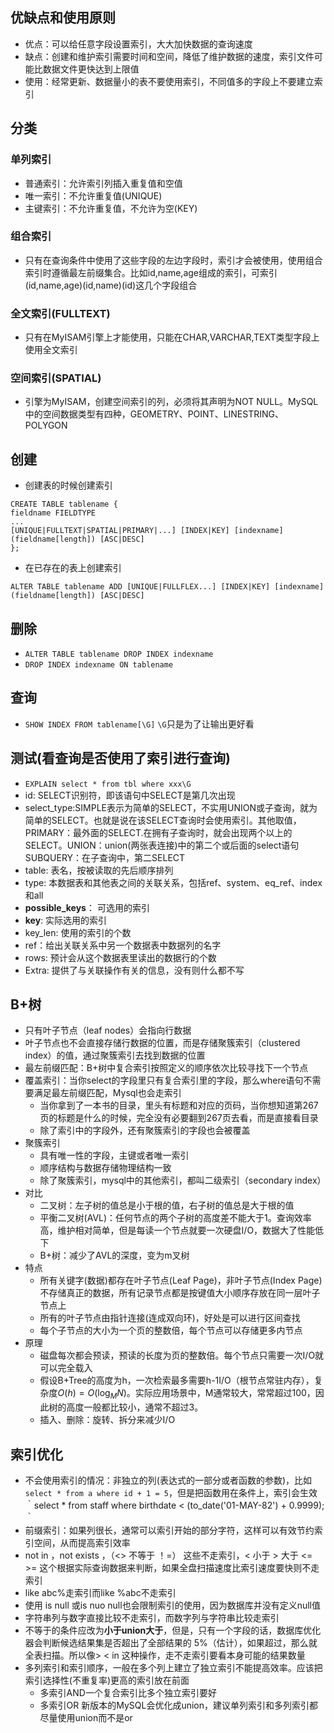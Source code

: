 ## 优缺点和使用原则
- 优点：可以给任意字段设置索引，大大加快数据的查询速度
- 缺点：创建和维护索引需要时间和空间，降低了维护数据的速度，索引文件可能比数据文件更快达到上限值
- 使用：经常更新、数据量小的表不要使用索引，不同值多的字段上不要建立索引

## 分类
### 单列索引
- 普通索引：允许索引列插入重复值和空值
- 唯一索引：不允许重复值(UNIQUE)
- 主键索引：不允许重复值，不允许为空(KEY)
### 组合索引
- 只有在查询条件中使用了这些字段的左边字段时，索引才会被使用，使用组合索引时遵循最左前缀集合。比如id,name,age组成的索引，可索引(id,name,age)(id,name)(id)这几个字段组合
### 全文索引(FULLTEXT)
- 只有在MyISAM引擎上才能使用，只能在CHAR,VARCHAR,TEXT类型字段上使用全文索引
### 空间索引(SPATIAL)
- 引擎为MyISAM，创建空间索引的列，必须将其声明为NOT NULL。MySQL中的空间数据类型有四种，GEOMETRY、POINT、LINESTRING、POLYGON

## 创建
- 创建表的时候创建索引
```
CREATE TABLE tablename {
fieldname FIELDTYPE
...
[UNIQUE|FULLTEXT|SPATIAL|PRIMARY|...] [INDEX|KEY] [indexname](fieldname[length]) [ASC|DESC]
};
```
- 在已存在的表上创建索引
```
ALTER TABLE tablename ADD [UNIQUE|FULLFLEX...] [INDEX|KEY] [indexname](fieldname[length]) [ASC|DESC]
```

## 删除
- `ALTER TABLE tablename DROP INDEX indexname`
- `DROP INDEX indexname ON tablename`

## 查询
- `SHOW INDEX FROM tablename[\G]` `\G`只是为了让输出更好看

## 测试(看查询是否使用了索引进行查询)
- `EXPLAIN select * from tbl where xxx\G`
- id: SELECT识别符，即该语句中SELECT是第几次出现
- select_type:SIMPLE表示为简单的SELECT，不实用UNION或子查询，就为简单的SELECT。也就是说在该SELECT查询时会使用索引。其他取值，PRIMARY：最外面的SELECT.在拥有子查询时，就会出现两个以上的SELECT。UNION：union(两张表连接)中的第二个或后面的select语句  SUBQUERY：在子查询中，第二SELECT
- table: 表名，按被读取的先后顺序排列
- type: 本数据表和其他表之间的关联关系，包括ref、system、eq_ref、index和all
- **possible_keys**： 可选用的索引
- **key**: 实际选用的索引
- key_len: 使用的索引的个数
- ref：给出关联关系中另一个数据表中数据列的名字
- rows: 预计会从这个数据表里读出的数据行的个数
- Extra: 提供了与关联操作有关的信息，没有则什么都不写


## B+树
- 只有叶子节点（leaf nodes）会指向行数据
- 叶子节点也不会直接存储行数据的位置，而是存储聚簇索引（clustered index）的值，通过聚簇索引去找到数据的位置
- 最左前缀匹配：B+树中复合索引按照定义的顺序依次比较寻找下一个节点
- 覆盖索引：当你select的字段里只有复合索引里的字段，那么where语句不需要满足最左前缀匹配，Mysql也会走索引
  - 当你拿到了一本书的目录，里头有标题和对应的页码，当你想知道第267页的标题是什么的时候，完全没有必要翻到267页去看，而是直接看目录
  - 除了索引中的字段外，还有聚簇索引的字段也会被覆盖
- 聚簇索引
  - 具有唯一性的字段，主键或者唯一索引
  - 顺序结构与数据存储物理结构一致
  - 除了聚簇索引，mysql中的其他索引，都叫二级索引（secondary index）
- 对比
  - 二叉树：左子树的值总是小于根的值，右子树的值总是大于根的值
  - 平衡二叉树(AVL)：任何节点的两个子树的高度差不能大于1。查询效率高，维护相对简单，但是每读一个节点就要一次硬盘I/O，数据大了性能低下
  - B+树：减少了AVL的深度，变为m叉树
- 特点
  - 所有关键字(数据)都存在叶子节点(Leaf Page)，非叶子节点(Index Page)不存储真正的数据，所有记录节点都是按键值大小顺序存放在同一层叶子节点上
  - 所有的叶子节点由指针连接(连成双向环)，好处是可以进行区间查找
  - 每个子节点的大小为一个页的整数倍，每个节点可以存储更多内节点
- 原理
  - 磁盘每次都会预读，预读的长度为页的整数倍。每个节点只需要一次I/O就可以完全载入
  - 假设B+Tree的高度为h，一次检索最多需要h-1I/O（根节点常驻内存），复杂度$O(h) = O(\log_{M}N)$。实际应用场景中，M通常较大，常常超过100，因此树的高度一般都比较小，通常不超过3。
  - 插入、删除：旋转、拆分来减少I/O

## 索引优化
- 不会使用索引的情况：非独立的列(表达式的一部分或者函数的参数)，比如`select * from a where id + 1 = 5`，但是把函数用在条件上，索引会生效｀select * from staff where birthdate < (to_date('01-MAY-82') + 0.9999);｀
- 前缀索引：如果列很长，通常可以索引开始的部分字符，这样可以有效节约索引空间，从而提高索引效率
- not in ，not exists ，（<> 不等于 ！=） 这些不走索引，< 小于 > 大于 <= >= 这个根据实际查询数据来判断，如果全盘扫描速度比索引速度要快则不走索引
- like abc%走索引而like %abc不走索引
- 使用 is null 或is nuo null也会限制索引的使用，因为数据库并没有定义null值
- 字符串列与数字直接比较不走索引，而数字列与字符串比较走索引
- 不等于的条件应改为**小于union大于**，但是，只有一个字段的话，数据库优化器会判断候选结果集是否超出了全部结果的 5%（估计），如果超过，那么就全表扫描。所以像> < in 这种操作，走不走索引要看本身可能的结果数量
- 多列索引和索引顺序，一般在多个列上建立了独立索引不能提高效率。应该把索引选择性(不重复率)更高的索引放在前面
  - 多索引AND一个复合索引比多个独立索引要好
  - 多索引OR 新版本的MySQL会优化成union，建议单列索引和多列索引都尽量使用union而不是or
